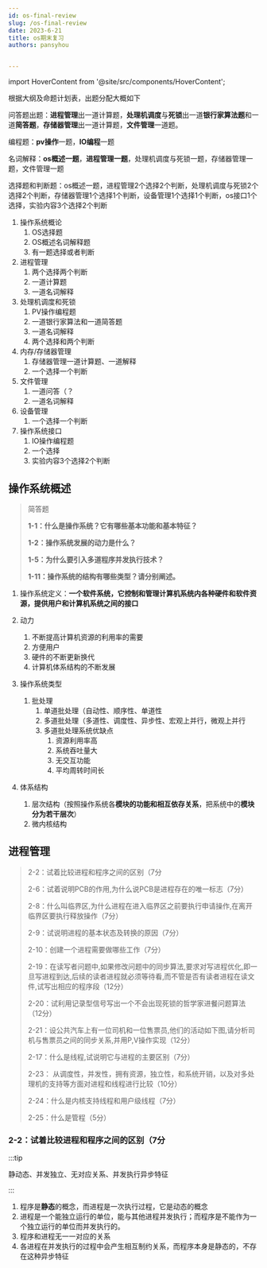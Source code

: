 ```yaml
---
id: os-final-review
slug: /os-final-review
date: 2023-6-21
title: os期末复习
authors: pansyhou


---
```


import HoverContent from '@site/src/components/HoverContent';

根据大纲及命题计划表，出题分配大概如下

问答题出题：**进程管理**出一道计算题，**处理机调度**与**死锁**出一道**银行家算法题**和一道**简答题**，**存储器管理**出一道计算题，**文件管理**一道题。

编程题：**pv操作**一题，**lO编程**一题

名词解释：**os概述一题**，**进程管理一题**，处理机调度与死锁一题，存储器管理一题，文件管理一题

选择题和判断题：os概述一题，进程管理2个选择2个判断，处理机调度与死锁2个选择2个判断，存储器管理1个选择1个判断，设备管理1个选择1个判断，os接口1个选择，实验内容3个选择2个判断

1. 操作系统概论
   1. OS选择题
   2. OS概述名词解释题
   3. 有一题选择或者判断
2. 进程管理
   1. 两个选择两个判断
   2. 一道计算题
   3. 一道名词解释
3. 处理机调度和死锁
   1. PV操作编程题
   2. 一道银行家算法和一道简答题
   3. 一道名词解释
   4. 两个选择和两个判断
4. 内存/存储器管理
   1. 存储器管理一道计算题、一道解释
   2. 一个选择一个判断
5. 文件管理
   1. 一道问答（？
   2. 一道名词解释
6. 设备管理
   1. 一个选择一个判断
7. 操作系统接口
   1. IO操作编程题
   2. 一个选择
   3. 实验内容3个选择2个判断



## 操作系统概述

> 简答题
>
> **1-1：什么是操作系统？它有哪些基本功能和基本特征？**
>
> **1-2：操作系统发展的动力是什么？**
>
> **1-5：为什么要引入多道程序并发执行技术？**
>
> **1-11：操作系统的结构有哪些类型？请分别阐述。**

1. 操作系统定义：**一个软件系统，它控制和管理计算机系统内各种硬件和软件资源，提供用户和计算机系统之间的接口**

   

2. 动力

   1. 不断提高计算机资源的利用率的需要
   2. 方便用户
   3. 硬件的不断更新换代
   4. 计算机体系结构的不断发展

3. 操作系统类型

   1. 批处理
      1. 单道批处理（自动性、顺序性、单道性
      2. 多道批处理（多道性、调度性、异步性、宏观上并行，微观上并行
      3. 多道批处理系统优缺点
         1. 资源利用率高
         2. 系统吞吐量大
         3. 无交互功能
         4. 平均周转时间长

4. 体系结构

   1. 层次结构（按照操作系统各**模块的功能和相互依存关系**，把系统中的**模块分为若干层次**）
   2. 微内核结构



## 进程管理

> 2-2：试着比较进程和程序之间的区别（7分
>
> 2-6：试着说明PCB的作用,为什么说PCB是进程存在的唯一标志（7分）
>
> 2-8：什么叫临界区,为什么进程在进入临界区之前要执行申请操作,在离开临界区要执行释放操作（7分）
>
> 2-9：试说明进程的基本状态及转换的原因（7分）
>
> 2-10：创建一个进程需要做哪些工作（7分）
>
> 2-19：在读写者问题中,如果修改问题中的同步算法,要求对写进程优化,即一旦写进程到达,后续的读者进程就必须等待看,而不管是否有读者进程在读文件,试写出相应的程序段（12分）
>
> 2-20：试利用记录型信号写出一个不会出现死锁的哲学家进餐问题算法（12分）
>
> 2-21：设公共汽车上有一位司机和一位售票员,他们的活动如下图,请分析司机与售票员之间的同步关系,并用P,V操作实现（12分）
>
> 2-17：什么是线程,试说明它与进程的主要区别（7分）
>
> 2-23： 从调度性，并发性，拥有资源，独立性，和系统开销，以及对多处理机的支持等方面对进程和线程进行比较（10分）
>
> 2-24：什么是内核支持线程和用户级线程（7分）
>
> 2-25：什么是管程（5分）

### 2-2：试着比较进程和程序之间的区别（7分

:::tip

静动态、并发独立、无对应关系、并发执行异步特征

:::

1. 程序是**静态**的概念，而进程是一次执行过程，它是动态的概念
2. 进程是一个能独立运行的单位，能与其他进程并发执行；而程序是不能作为一个独立运行的单位而并发执行的。
3. 程序和进程无一一对应的关系
4. 各进程在并发执行的过程中会产生相互制约关系，而程序本身是静态的，不存在这种异步特征
